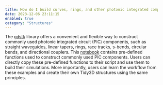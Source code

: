 ```yaml
---
title: How do I build curves, rings, and other photonic integrated components?
date: 2023-12-06 23:11:15
enabled: true
category: "Structures"
---
```

The&nbsp;[gdstk](https://heitzmann.github.io/gdstk/)&nbsp;library offers a convenient and flexible way to construct commonly used photonic integrated circuit (PIC) components, such as straight waveguides, linear tapers, rings, race tracks, s-bends, circular bends, and directional couplers. This [notebook](https://www.flexcompute.com/tidy3d/examples/notebooks/PICComponents/) contains pre-defined functions used to construct commonly used PIC components. Users can directly copy these pre-defined functions to their script and use them to build their simulations. More importantly, users can learn the workflow from these examples and create their own Tidy3D structures using the same principles.
